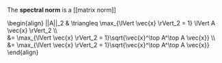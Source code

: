 The **spectral norm** is a [[matrix norm]]

\begin{align}
||A||\_2 & \triangleq \max\_{\lVert \vec{x} \rVert\_2 = 1} \lVert A \vec{x} \rVert_2 \\\\\
&= \max\_{\lVert \vec{x} \rVert\_2 = 1}\sqrt{\vec{x}^\top A^\top A \vec{x}} \\\\\
&= \max\_{\lVert \vec{x} \rVert\_2 = 1}\sqrt{\vec{x}^\top A^\top A \vec{x}}
\end{align}
